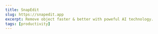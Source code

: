 ```yaml
---
title: SnapEdit
slug: https://snapedit.app
excerpt: Remove object faster & better with poweful AI technology.
tags: [productivity]
---
```

